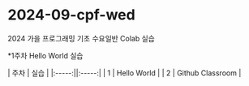 # 2024-09-cpf-wed
2024 가을 프로그래밍 기초 수요일반 Colab 실습

*1주차 Hello World 실습

| 주차 | 실습 |
|:-----:||:-----:|
| 1  | Hello World |
| 2 | Github Classroom |

